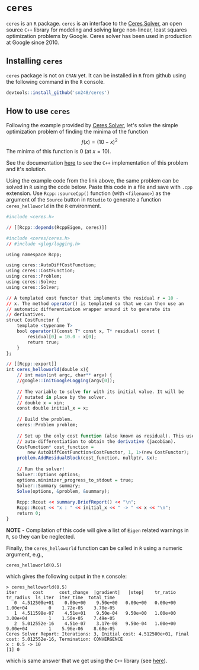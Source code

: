 # `ceres`

`ceres` is an `R` package. `ceres` is an interface to the [Ceres Solver](http://ceres-solver.org/), an open source `C++` library for modeling and solving large non-linear, least squares optimization problems by Google. Ceres solver has been used in production at Google since 2010.

## Installing `ceres`
`ceres` package is not on `CRAN` yet. It can be installed in `R` from github using the following command in the `R` console.

```R
devtools::install_github('sn248/ceres')
```

## How to use `ceres`
Following the example provided by [Ceres Solver](http://ceres-solver.org/), let's solve the simple optimization problem of finding the minima of the function
$$ f(x) = (10 - x)^{2}$$
The minima of this function is 0 (at $x = 10$).

See the documentation [here](http://ceres-solver.org/nnls_tutorial.html#hello-world) to see the `C++` implementation of this problem and it's solution. 

Using the example code from the link above, the same problem can be solved in `R` using the code below. Paste this code in a file and save with `.cpp` extension. Use `Rcpp::sourceCpp()` function (with `<filename>`) as the argument of the `Source`  button in `RStudio` to generate a function `ceres_helloworld` in the `R` environment.

```R
#include <ceres.h>

// [[Rcpp::depends(RcppEigen, ceres)]]

#include <ceres/ceres.h>
// #include <glog/logging.h>

using namespace Rcpp;

using ceres::AutoDiffCostFunction;
using ceres::CostFunction;
using ceres::Problem;
using ceres::Solve;
using ceres::Solver;

// A templated cost functor that implements the residual r = 10 -
// x. The method operator() is templated so that we can then use an
// automatic differentiation wrapper around it to generate its
// derivatives.
struct CostFunctor {
	template <typename T>
	bool operator()(const T* const x, T* residual) const {
		residual[0] = 10.0 - x[0];
		return true;
	}
};

// [[Rcpp::export]]
int ceres_helloworld(double x){
	// int main(int argc, char** argv) {
	//google::InitGoogleLogging(argv[0]);
	
	// The variable to solve for with its initial value. It will be
	// mutated in place by the solver.
	// double x = xin;
	const double initial_x = x;
	
	// Build the problem.
	ceres::Problem problem;
	
	// Set up the only cost function (also known as residual). This uses
	// auto-differentiation to obtain the derivative (jacobian).
	CostFunction* cost_function =
		new AutoDiffCostFunction<CostFunctor, 1, 1>(new CostFunctor);
	problem.AddResidualBlock(cost_function, nullptr, &x);
	
	// Run the solver!
	Solver::Options options;
	options.minimizer_progress_to_stdout = true;
	Solver::Summary summary;
	Solve(options, &problem, &summary);
	
	Rcpp::Rcout << summary.BriefReport() << "\n";
	Rcpp::Rcout << "x : " << initial_x << " -> " << x << "\n";
	return 0;
}

```
**NOTE** - Compilation of this code will give a list of `Eigen` related warnings in `R`, so they can be neglected.

Finally, the `ceres_helloworld` function can be called in `R` using a numeric argument, e.g.,
```
ceres_helloworld(0.5)
```

which gives the following output in the `R` console:
```
> ceres_helloworld(0.5)
iter      cost      cost_change  |gradient|   |step|    tr_ratio  tr_radius  ls_iter  iter_time  total_time
   0  4.512500e+01    0.00e+00    9.50e+00   0.00e+00   0.00e+00  1.00e+04        0    1.72e-05    3.70e-05
   1  4.511598e-07    4.51e+01    9.50e-04   9.50e+00   1.00e+00  3.00e+04        1    1.50e-05    7.49e-05
   2  5.012552e-16    4.51e-07    3.17e-08   9.50e-04   1.00e+00  9.00e+04        1    5.96e-06    8.68e-05
Ceres Solver Report: Iterations: 3, Initial cost: 4.512500e+01, Final cost: 5.012552e-16, Termination: CONVERGENCE
x : 0.5 -> 10
[1] 0
```

which is same answer that we get using the `C++` library (see [here](http://ceres-solver.org/nnls_tutorial.html#hello-world)).
